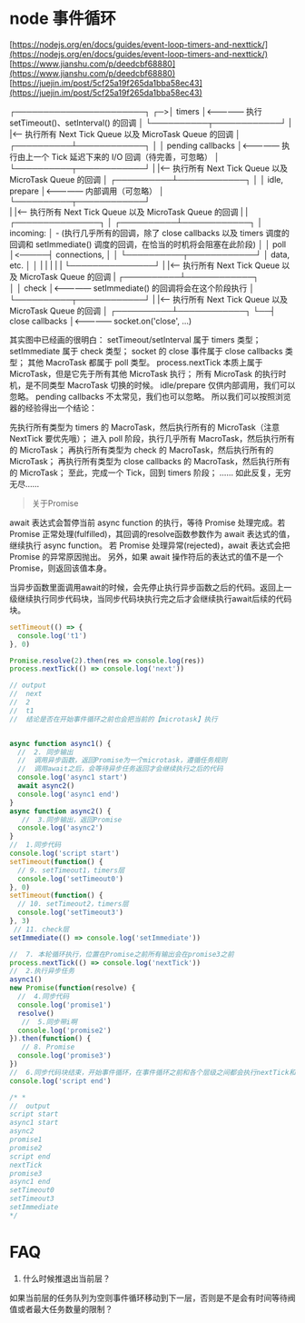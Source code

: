 # node 事件循环

[https://nodejs.org/en/docs/guides/event-loop-timers-and-nexttick/](https://nodejs.org/en/docs/guides/event-loop-timers-and-nexttick/)
[https://www.jianshu.com/p/deedcbf68880](https://www.jianshu.com/p/deedcbf68880)
[https://juejin.im/post/5cf25a19f265da1bba58ec43](https://juejin.im/post/5cf25a19f265da1bba58ec43)

   ┌───────────────────────┐
┌─>│        timers         │<————— 执行 setTimeout()、setInterval() 的回调
│  └──────────┬────────────┘
|             |<-- 执行所有 Next Tick Queue 以及 MicroTask Queue 的回调
│  ┌──────────┴────────────┐
│  │     pending callbacks │<————— 执行由上一个 Tick 延迟下来的 I/O 回调（待完善，可忽略）
│  └──────────┬────────────┘
|             |<-- 执行所有 Next Tick Queue 以及 MicroTask Queue 的回调
│  ┌──────────┴────────────┐
│  │     idle, prepare     │<————— 内部调用（可忽略）
│  └──────────┬────────────┘     
|             |<-- 执行所有 Next Tick Queue 以及 MicroTask Queue 的回调
|             |                   ┌───────────────┐
│  ┌──────────┴────────────┐      │   incoming:   │ - (执行几乎所有的回调，除了 close callbacks 以及 timers 调度的回调和 setImmediate() 调度的回调，在恰当的时机将会阻塞在此阶段)
│  │         poll          │<─────┤  connections, │ 
│  └──────────┬────────────┘      │   data, etc.  │ 
│             |                   |               | 
|             |                   └───────────────┘
|             |<-- 执行所有 Next Tick Queue 以及 MicroTask Queue 的回调
|  ┌──────────┴────────────┐      
│  │        check          │<————— setImmediate() 的回调将会在这个阶段执行
│  └──────────┬────────────┘
|             |<-- 执行所有 Next Tick Queue 以及 MicroTask Queue 的回调
│  ┌──────────┴────────────┐
└──┤    close callbacks    │<————— socket.on('close', ...)

其实图中已经画的很明白：
setTimeout/setInterval 属于 timers 类型；
setImmediate 属于 check 类型；
socket 的 close 事件属于 close callbacks 类型；
其他 MacroTask 都属于 poll 类型。
process.nextTick 本质上属于 MicroTask，但是它先于所有其他 MicroTask 执行；
所有 MicroTask 的执行时机，是不同类型 MacroTask 切换的时候。
idle/prepare 仅供内部调用，我们可以忽略。
pending callbacks 不太常见，我们也可以忽略。
所以我们可以按照浏览器的经验得出一个结论：

先执行所有类型为 timers 的 MacroTask，然后执行所有的 MicroTask（注意 NextTick 要优先哦）；
进入 poll 阶段，执行几乎所有 MacroTask，然后执行所有的 MicroTask；
再执行所有类型为 check 的 MacroTask，然后执行所有的 MicroTask；
再执行所有类型为 close callbacks 的 MacroTask，然后执行所有的 MicroTask；
至此，完成一个 Tick，回到 timers 阶段；
……
如此反复，无穷无尽……

> 关于Promise

await 表达式会暂停当前 async function 的执行，等待 Promise 处理完成。若 Promise 正常处理(fulfilled)，其回调的resolve函数参数作为 await 表达式的值，继续执行 async function。
若 Promise 处理异常(rejected)，await 表达式会把 Promise 的异常原因抛出。
另外，如果 await 操作符后的表达式的值不是一个 Promise，则返回该值本身。

当异步函数里面调用await的时候，会先停止执行异步函数之后的代码。返回上一级继续执行同步代码块，当同步代码块执行完之后才会继续执行await后续的代码块。


```javascript
setTimeout(() => {
  console.log('t1')
}, 0)

Promise.resolve(2).then(res => console.log(res))
process.nextTick(() => console.log('next'))

// output
//  next
//  2
//  t1
//  结论是否在开始事件循环之前也会把当前的【microtask】执行


async function async1() {
  //  2. 同步输出
  //  调用异步函数，返回Promise为一个microtask，遵循任务规则
  //  调用await之后，会等待异步任务返回才会继续执行之后的代码
  console.log('async1 start') 
  await async2()  
  console.log('async1 end')
}
async function async2() {
   //  3.同步输出，返回Promise
  console.log('async2')
}
//  1.同步代码
console.log('script start') 
setTimeout(function() {
  // 9. setTimeout1，timers层
  console.log('setTimeout0')  
}, 0) 
setTimeout(function() {
  // 10. setTimeout2，timers层
  console.log('setTimeout3')  
}, 3)
 // 11. check层
setImmediate(() => console.log('setImmediate'))

//  7. 本轮循环执行，位置在Promise之前所有输出会在promise3之前
process.nextTick(() => console.log('nextTick')) 
//  2.执行异步任务
async1()  
new Promise(function(resolve) {
  //  4.同步代码
  console.log('promise1') 
  resolve() 
   //  5.同步带i啊
  console.log('promise2')
}).then(function() {
   // 8. Promise
  console.log('promise3')  
})
//  6.同步代码块结束，开始事件循环，在事件循环之前和各个层级之间都会执行nextTick和microTask
console.log('script end') 

/* *
//  output
script start
async1 start
async2
promise1
promise2
script end
nextTick
promise3
async1 end
setTimeout0
setTimeout3
setImmediate
*/

```


# FAQ

1. 什么时候推退出当前层？

如果当前层的任务队列为空则事件循环移动到下一层，否则是不是会有时间等待阀值或者最大任务数量的限制？